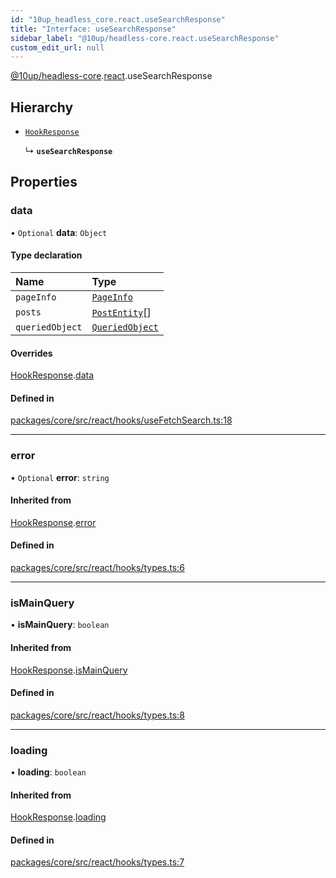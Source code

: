 ```yaml
---
id: "10up_headless_core.react.useSearchResponse"
title: "Interface: useSearchResponse"
sidebar_label: "@10up/headless-core.react.useSearchResponse"
custom_edit_url: null
---
```


[@10up/headless-core](../modules/10up_headless_core.md).[react](../namespaces/10up_headless_core.react.md).useSearchResponse

## Hierarchy

- [`HookResponse`](10up_headless_core.react.HookResponse.md)

  ↳ **`useSearchResponse`**

## Properties

### data

• `Optional` **data**: `Object`

#### Type declaration

| Name | Type |
| :------ | :------ |
| `pageInfo` | [`PageInfo`](10up_headless_core.PageInfo.md) |
| `posts` | [`PostEntity`](10up_headless_core.PostEntity.md)[] |
| `queriedObject` | [`QueriedObject`](../modules/10up_headless_core.md#queriedobject) |

#### Overrides

[HookResponse](10up_headless_core.react.HookResponse.md).[data](10up_headless_core.react.HookResponse.md#data)

#### Defined in

[packages/core/src/react/hooks/useFetchSearch.ts:18](https://github.com/10up/headless/blob/2a6e2a0/packages/core/src/react/hooks/useFetchSearch.ts#L18)

___

### error

• `Optional` **error**: `string`

#### Inherited from

[HookResponse](10up_headless_core.react.HookResponse.md).[error](10up_headless_core.react.HookResponse.md#error)

#### Defined in

[packages/core/src/react/hooks/types.ts:6](https://github.com/10up/headless/blob/2a6e2a0/packages/core/src/react/hooks/types.ts#L6)

___

### isMainQuery

• **isMainQuery**: `boolean`

#### Inherited from

[HookResponse](10up_headless_core.react.HookResponse.md).[isMainQuery](10up_headless_core.react.HookResponse.md#ismainquery)

#### Defined in

[packages/core/src/react/hooks/types.ts:8](https://github.com/10up/headless/blob/2a6e2a0/packages/core/src/react/hooks/types.ts#L8)

___

### loading

• **loading**: `boolean`

#### Inherited from

[HookResponse](10up_headless_core.react.HookResponse.md).[loading](10up_headless_core.react.HookResponse.md#loading)

#### Defined in

[packages/core/src/react/hooks/types.ts:7](https://github.com/10up/headless/blob/2a6e2a0/packages/core/src/react/hooks/types.ts#L7)
